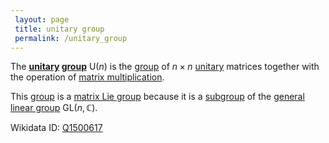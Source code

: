 ```yaml
---
 layout: page
 title: unitary group
 permalink: /unitary_group
---
```


The **[unitary](https://defsmath.github.io/DefsMath/unitary_matrix) [group](https://defsmath.github.io/DefsMath/group)** $\text{U}(n)$ is the [group](https://defsmath.github.io/DefsMath/group) of $n\times n$ [unitary](https://defsmath.github.io/DefsMath/###############unitary) matrices together with the operation of [matrix multiplication](https://defsmath.github.io/DefsMath/matrix_multiplication).

This [group](https://defsmath.github.io/DefsMath/group) is a [matrix Lie group](https://defsmath.github.io/DefsMath/matrix_Lie_group) because it is a [subgroup](https://defsmath.github.io/DefsMath/subgroup) of the [general linear group](https://defsmath.github.io/DefsMath/general_linear_group) $\text{GL}(n,\mathbb C)$.

Wikidata ID: [Q1500617](https://www.wikidata.org/wiki/Q1500617)